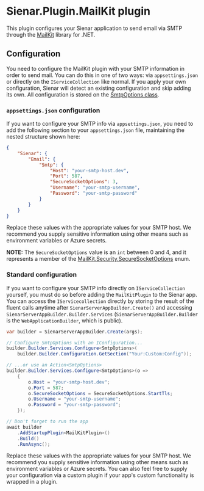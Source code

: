﻿---
pageTitle: "MailKit plugin"
blurb: "A guide to using the Sienar MailKit plugin"
tags:
  - plugins
---

# Sienar.Plugin.MailKit plugin

This plugin configures your Sienar application to send email via SMTP through the [MailKit](https://github.com/jstedfast/MailKit) library for .NET.

## Configuration

You need to configure the MailKit plugin with your SMTP information in order to send mail. You can do this in one of two ways: via `appsettings.json` or directly on the `IServiceCollection` like normal. If you apply your own configuration, Sienar will detect an existing configuration and skip adding its own. All configuration is stored on the [SmtpOptions class](https://github.com/sienar-cms/plugin-mailkit/blob/main/SmtpOptions.cs).

### `appsettings.json` configuration

If you want to configure your SMTP info via `appsettings.json`, you need to add the following section to your `appsettings.json` file, maintaining the nested structure shown here:

```json
{
    "Sienar": {
        "Email": {
            "Smtp": {
                "Host": "your-smtp-host.dev",
                "Port": 587, 
                "SecureSocketOptions": 3,
                "Username": "your-smtp-username",
                "Password": "your-smtp-password"
            }
        }
    }
}
```

Replace these values with the appropriate values for your SMTP host. We recommend you supply sensitive information using other means such as environment variables or Azure secrets.

**NOTE:** The `SecureSocketOptions` value is an `int` between 0 and 4, and it represents a member of the [MailKit.Security.SecureSocketOptions](https://github.com/jstedfast/MailKit/blob/master/MailKit/Security/SecureSocketOptions.cs) enum.

### Standard configuration

If you want to configure your SMTP info directly on `IServiceCollection` yourself, you must do so before adding the `MailKitPlugin` to the Sienar app. You can access the `IServicecollection` directly by storing the result of the fluent calls anytime after `SienarServerAppBuilder.Create()` and accessing `SienarServerAppBuilder.Builder.Services` (`SienarServerAppBuilder.Builder` is the `WebApplicationBuilder`, which is public).

```csharp
var builder = SienarServerAppBuilder.Create(args);

// Configure SmtpOptions with an IConfiguration...
builder.Builder.Services.Configure<SmtpOptions>(
    builder.Builder.Configuration.GetSection("Your:Custom:Config"));

// ...or use an Action<SmtpOptions>
builder.Builder.Services.Configure<SmtpOptions>(o =>
    {
        o.Host = "your-smtp-host.dev";
        o.Port = 587;
        o.SecureSocketOptions = SecureSocketOptions.StartTls;
        o.Username = "your-smtp-username";
        o.Password = "your-smtp-password";
    });

// Don't forget to run the app
await builder
    .AddStartupPlugin<MailKitPlugin>()
    .Build()
    .RunAsync();
```

Replace these values with the appropriate values for your SMTP host. We recommend you supply sensitive information using other means such as environment variables or Azure secrets. You can also feel free to supply your configuration via a custom plugin if your app's custom functionality is wrapped in a plugin.